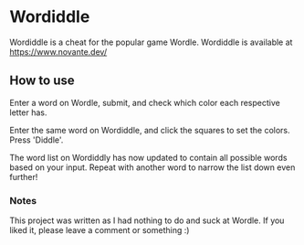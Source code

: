 # Wordiddle

Wordiddle is a cheat for the popular game Wordle. Wordiddle is available at https://www.novante.dev/

## How to use

Enter a word on Wordle, submit, and check which color each respective letter has. 

Enter the same word on Wordiddle, and click the squares to set the colors. 
Press 'Diddle'. 

The word list on Wordiddly has now updated to contain all possible words based on your input.
Repeat with another word to narrow the list down even further!

### Notes

This project was written as I had nothing to do and suck at Wordle. If you liked it, please leave a comment or something :)
